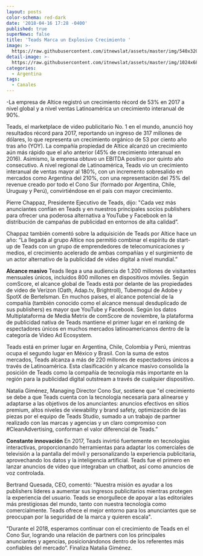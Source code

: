 ```yaml
---
layout: posts
color-schema: red-dark
date: '2018-04-16 17:28 -0400'
published: true
superNews: false
title: 'Teads Marca un Explosivo Crecimiento '
image: >-
  https://raw.githubusercontent.com/itnewslat/assets/master/img/540x320/Graficap.jpg
detail-image: >-
  https://raw.githubusercontent.com/itnewslat/assets/master/img/1024x680/Graficag.jpg
categories:
  - Argentina
tags:
  - Canales
---
```

-La empresa de Altice registró un crecimiento récord de 53% en 2017 a nivel global y a nivel ventas Latinoamérica un crecimiento interanual de 90%. 

Teads, el marketplace de video publicitario No. 1 en el mundo, anunció hoy resultados récord para 2017, reportando un ingreso de 317 millones de dólares, lo que representa un crecimiento orgánico de 53 por ciento año tras año (YOY). La compañía propiedad de Altice alcanzó un crecimiento aún más rápido que el año anterior (45% de crecimiento interanual en 2016). Asimismo, la empresa obtuvo un EBITDA positivo por quinto año consecutivo. A nivel regional de Latinoamérica, Teads vio un crecimiento interanual de ventas mayor al 180%, con un incremento sobresalido en mercados como Argentina del 210%, con una representación del 75% del revenue creado por todo el Cono Sur (formado por Argentina, Chile, Uruguay y Perú), convirtiéndose en el país con mayor crecimiento.

Pierre Chappaz, Presidente Ejecutivo de Teads, dijo: "Cada vez más anunciantes confían en Teads y en nuestros principales socios publishers para ofrecer una poderosa alternativa a YouTube y Facebook en la distribución de campañas de publicidad en entornos de alta calidad”.

Chappaz también comentó sobre la adquisición de Teads por Altice hace un año:   “La llegada al grupo Altice nos permitió combinar el espíritu de start-up de Teads con un grupo de emprendedores de telecomunicaciones y medios, el crecimiento acelerado de ambas compañías y el surgimiento de un actor alternativo de la publicidad de video digital a nivel mundial.” 

**Alcance masivo**
Teads llega a una audiencia de 1.200 millones de visitantes mensuales únicos, incluidos 800 millones en dispositivos móviles. Según comScore, el alcance global de Teads está por delante de las propiedades de video de Verizon (Oath, Adap.tv, Brightroll), Tubemogul de Adobe y SpotX de Bertelsman. En muchos países, el alcance potencial de la compañía (también conocido como el alcance mensual desduplicado de sus publishers) es mayor que YouTube y Facebook. 
Según los datos Multiplataforma de Media Metrix de comScore de noviembre, la plataforma de publicidad nativa de Teads mantiene el primer lugar en el ranking de espectadores únicos en muchos mercados latinoamericanos dentro de la categoría de Video Ad Ecosystem.

Teads está en primer lugar en Argentina, Chile, Colombia y Perú, mientras ocupa el segundo lugar en México y Brasil. Con la suma de estos mercados, Teads alcanza a más de 220 millones de espectadores únicos a través de Latinoamérica. Esta clasificación y alcance masivo consolida la posición de Teads como la compañía de tecnología más importante en la región para la publicidad digital outstream a través de cualquier dispositivo.

Natalia Giménez, Managing Director Cono Sur, sostiene que "el crecimiento se debe a que Teads cuenta con la tecnología necesaria para alinearse y adaptarse a las objetivos de los anunciantes: anuncios efectivos en sitios premium, altos niveles de viewability y brand safety, optimización de las piezas por el equipo de Teads Studio, sumado a un trabajo de partner realizado con las marcas y agencias y un claro compromiso con #CleanAdvertising, conforman el valor diferencial de Teads.”

**Constante innovación**
En 2017, Teads invirtió fuertemente en tecnologías interactivas, proporcionando herramientas para adaptar los comerciales de televisión a la pantalla del móvil y personalizando la experiencia publicitaria, aprovechando los datos y la inteligencia artificial. Teads fue el primero en lanzar anuncios de video que integraban un chatbot, así como anuncios de voz controlada. 

Bertrand Quesada, CEO, comentó: "Nuestra misión es ayudar a los publishers líderes a aumentar sus ingresos publicitarios mientras protegen la experiencia del usuario. Teads se enorgullece de apoyar a las editoriales más prestigiosas del mundo, tanto con nuestra tecnología como comercialmente. Teads ofrece el mejor entorno para los anunciantes que se preocupan por la seguridad de la marca y quieren escala".

"Durante el 2018, esperamos continuar con el crecimiento de Teads en el Cono Sur, logrando una relación de partners con los principales anunciantes y agencias, posicionándonos dentro de los referentes más confiables del mercado”. Finaliza Natalia Giménez.

